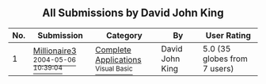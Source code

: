 ﻿<div align="center">

## All Submissions by David John King

</div>

No.  | Submission | Category | By   | User Rating
---- | ---------- | -------- | ---- | -----------
1 | [Millionaire3<br /><sup>2004-05-06 10:39:04</sup>](https://github.com/Planet-Source-Code/david-john-king-millionaire3__1-53615) | [Complete Applications<br /><sup>Visual Basic</sup>](../ByCategory/complete-applications__1-27.md) | David John King | 5.0 (35 globes from 7 users)
